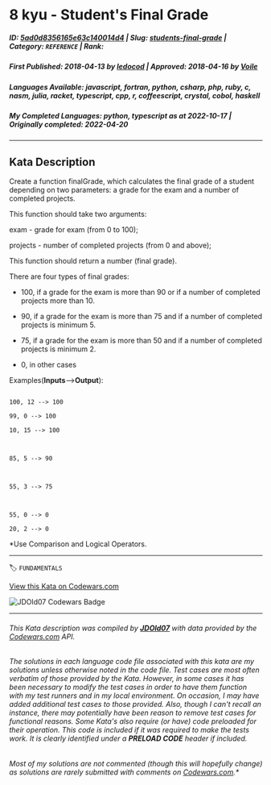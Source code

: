 # 8 kyu - Student's Final Grade

##### **ID**: [5ad0d8356165e63c140014d4](https://www.codewars.com/kata/5ad0d8356165e63c140014d4) | **Slug**: [students-final-grade](https://www.codewars.com/kata/5ad0d8356165e63c140014d4) | **Category**: `REFERENCE` | **Rank**: <span style="color:white">8 kyu</span>

##### **First Published**: 2018-04-13 ***by*** [ledocod](https://www.codewars.com/users/ledocod) | **Approved**: 2018-04-16 ***by*** [Voile](https://www.codewars.com/users/Voile)

##### **Languages Available**: javascript, fortran, python, csharp, php, ruby, c, nasm, julia, racket, typescript, cpp, r, coffeescript, crystal, cobol, haskell

##### **My Completed Languages**: python, typescript ***as at*** 2022-10-17 | **Originally completed**: 2022-04-20

---

## Kata Description


Create a function finalGrade, which calculates the final grade of a student depending on two parameters: a grade for the exam and a number of completed projects.



This function should take two arguments:

exam - grade for exam (from 0 to 100);

projects - number of completed projects (from 0 and above);



This function should return a number (final grade).

There are four types of final grades:

- 100, if a grade for the exam is more than 90 or if a number of completed projects more than 10.

- 90, if a grade for the exam is more than 75 and if a number of completed projects is minimum 5.

- 75, if a grade for the exam is more than 50 and if a number of completed projects is minimum 2.

- 0, in other cases



Examples(**Inputs**-->**Output**):

```

100, 12 --> 100

99, 0 --> 100

10, 15 --> 100



85, 5 --> 90



55, 3 --> 75



55, 0 --> 0

20, 2 --> 0

```



*Use Comparison and Logical Operators.



---


🏷 `FUNDAMENTALS`


[View this Kata on Codewars.com](https://www.codewars.com/kata/5ad0d8356165e63c140014d4)

![](https://www.codewars.com/users/jdold07/badges/large "JDOld07 Codewars Badge")

---

###### *This Kata description was compiled by [**JDOld07**](https://tpstech.dev) with data provided by the [Codewars.com](https://www.codewars.com) API.*

###### *The solutions in each language code file associated with this kata are my solutions unless otherwise noted in the code file.  Test cases are most often verbatim of those provided by the Kata.  However, in some cases it has been necessary to modify the test cases in order to have them function with my test runners and in my local environment.  On occasion, I may have added additional test cases to those provided.  Also, though I can't recall an instance, there may potentially have been reason to remove test cases for functional reasons.  Some Kata's also require (*or have*) code preloaded for their operation.  This code is included if it was required to make the tests work.  It is clearly identified under a **PRELOAD CODE** header if included.*

###### Most of my solutions are not commented (*though this will hopefully change*) as solutions are rarely submitted with comments on [Codewars.com](https://www.codewars.com).*
